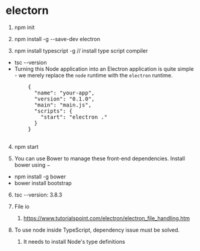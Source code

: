 # electorn

1. npm init

2. npm install -g --save-dev electron

3.  npm install typescript -g    // install type script compiler

   * tsc --version
   *  Turning this Node application into an Electron application is quite simple - we merely replace the `node` runtime with the `electron` runtime. 

   <pre>
       {
         "name": "your-app",
         "version": "0.1.0",
         "main": "main.js",
         "scripts": {
           "start": "electron ."
         }
       }
   </pre>

4. npm start

5.  You can use Bower to manage these front-end dependencies. Install bower using − 

   * npm install -g bower
   * bower install bootstrap

6. tsc --version: 3.8.3

7. File io

   1.  https://www.tutorialspoint.com/electron/electron_file_handling.htm 

8. To use node inside TypeScript, dependency issue must be solved.

   1. It needs to install Node's type definitions